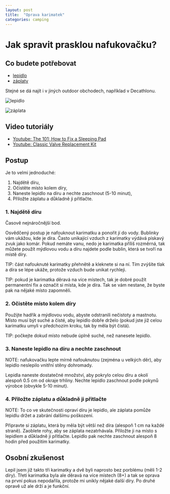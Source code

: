 ```yaml
---
layout: post
title:  "Oprava karimatek"
categories: camping 
---
```


# Jak spravit prasklou nafukovačku?

## Co budete potřebovat
- [lepidlo](https://www.4camping.cz/p/lepidlo-gear-aid-seam-grip-wp/)
- [záplaty](https://www.4camping.cz/p/zaplaty-gear-aid-tenacious-tape-repair-tape/#cerna)

Stejné se dá najít i v jiných outdoor obchodech, například v Decathlonu.

![lepidlo](https://cdn.4camping.cz/files/photos/1600/9/96c45c22-lepidlo-gear-aid-seam-grip-wp.webp)

![záplata](https://cdn.4camping.cz/files/photos/1600/d/d4537ddc-zaplaty-gear-aid-tenacious-tape-repair-2023.webp)

## Video tutoriály
- [Youtube: The 101: How to Fix a Sleeping Pad](https://www.youtube.com/watch?v=_07peoySzvA)
- [Youtube: Classic Valve Replacement Kit](https://www.youtube.com/watch?v=x_Ryr67PmnE)

## Postup

Je to velmi jednoduché:
1. Najdětě díru,
2. Očistěte místo kolem díry,
3. Naneste lepidlo na díru a nechte zaschnout (5-10 minut),
4. Přiložte záplatu a důkladně ji přitlačte.

### 1. Najdětě díru

Časově nejnáročnější bod.

Osvědčený postup je nafouknout karimatku a ponořit jí do vody. Bublinky vám ukážou, kde je díra. Často unikající vzduch z karimatky výdává pískavý zvuk jako komár. 
Pokud nemáte vanu, nedo je karimatka příliš rozměrná, tak můžete použít mýdlovou vodu a díru najdete podle bublin, která se tvoří na místě díry.

TIP: část nafouknuté karimatky přehnětě a kleknete si na ní. Tím zvýšíte tlak a díra se lépe ukáže, protože vzduch bude unikat rychleji. 

TIP: pokud je karimatka děravá na více místech, tak je dobré použít permanentní fix a označit si místa, kde je díra. Tak se vám nestane, že byste pak na nějaké místo zapomněli.

### 2. Očistěte místo kolem díry

Použijte hadřík a mýdlovou vodu, abyste odstranili nečistoty a mastnotu. Místo musí být suché a čisté, aby lepidlo dobře drželo (pokud jste již celou karimatku umyli v předchozím kroku, tak by měla být čistá).

TIP: počkejte dokud místo nebude úplně suché, než nanesete lepidlo.

### 3. Naneste lepidlo na díru a nechte zaschnout

NOTE: nafukovačku lepte mírně nafouknutou (zejména u velkých děr), aby lepidlo neslepilo vnitřní stěny dohromady.

Lepidla naneste dostatečné množství, aby pokrylo celou díru a okolí alespoň 0.5 cm od okraje trhliny. Nechte lepidlo zaschnout podle pokynů výrobce (obvykle 5-10 minut).

### 4. Přiložte záplatu a důkladně ji přitlačte

NOTE: To co ve skutečnosti opraví díru je lepidlo, ale záplata pomůže lepidlu držet a zabrání dalšímu poškození. 

Připravte si záplatu, která by měla být větší než díra (alespoň 1 cm na každé straně). Zaoblete rohy, aby se záplata nezatrhávala. Přiložte ji na místo s lepidlem a důkladně ji přitlačte. Lepidlo pak nechte zaschnout alespoň 8 hodin před použitím karimatky.

## Osobní zkušenost

Lepil jsem již takto tři karimatky a dvě byli naprosto bez porblému (měli 1-2 díry). Třetí karimatka byla ale děravá na více místech (8+) a tak se oprava na první pokus nepodařila, protože mi unikly nějaké další díry. Po druhé opravě už ale drží a je funkční.